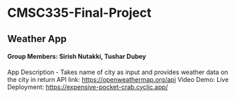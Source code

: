 # CMSC335-Final-Project

## Weather App
#### Group Members: Sirish Nutakki, Tushar Dubey
App Description - Takes name of city as input and provides weather data on the city in return
API link: https://openweathermap.org/api
Video Demo: 
Live Deployment: https://expensive-pocket-crab.cyclic.app/
